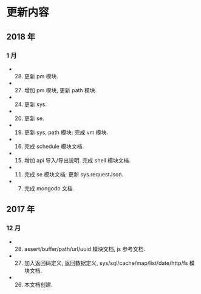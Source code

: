 # 更新内容


## 2018 年

### 1 月

* 28. 更新 pm 模块.
* 27. 增加 pm 模块, 更新 path 模块.
* 24. 更新 sys.
* 20. 更新 se.
* 19. 更新 sys, path 模块; 完成 vm 模块.
* 16. 完成 schedule 模块文档.
* 15. 增加 api 导入/导出说明. 完成 shell 模块文档.
* 11. 完成 se 模块文档; 更新 sys.requestJson.
* 07. 完成 mongodb 文档.


## 2017 年

### 12 月

* 28. assert/buffer/path/url/uuid 模块文档, js 参考文档.
* 27. 加入返回码定义, 返回数据定义, sys/sql/cache/map/list/date/http/fs 模块文档.
* 26. 本文档创建.